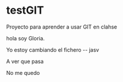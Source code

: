 # testGIT
Proyecto para aprender a usar GIT en clahse

hola soy Gloria.

Yo estoy cambiando el fichero -- jasv

A ver que pasa

No me quedo
